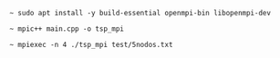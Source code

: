 ```
~ sudo apt install -y build-essential openmpi-bin libopenmpi-dev
```

```
~ mpic++ main.cpp -o tsp_mpi
```

```
~ mpiexec -n 4 ./tsp_mpi test/5nodos.txt
```
